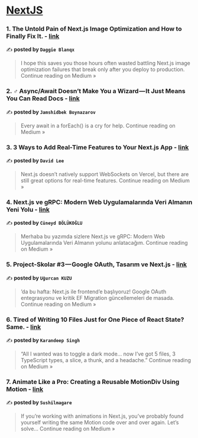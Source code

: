 
<h1><a href=https://medium.com/tag/nextjs/recommended target="_blank" rel="noopener noreferrer">NextJS</a></h1>
<h3>1. The Untold Pain of Next.js Image Optimization and How to Finally Fix It. - <a href="https://medium.com/@daggieblanqx/the-untold-pain-of-next-js-image-optimization-and-how-to-finally-fix-it-19c792ea4ad9?source=rss------nextjs-5" target="_blank" rel="noopener noreferrer">link</a></h3>

✍️ **posted by `Daggie Blanqx`**

<blockquote>I hope this saves you those hours often wasted battling Next.js image optimization failures that break only after you deploy to production.
Continue reading on Medium »</blockquote>

<h3>2. ‍♂️ Async/Await Doesn’t Make You a Wizard — It Just Means You Can Read Docs - <a href="https://jamshidbekboynazarov.medium.com/%EF%B8%8F-async-await-doesnt-make-you-a-wizard-it-just-means-you-can-read-docs-84520e40bb70?source=rss------nextjs-5" target="_blank" rel="noopener noreferrer">link</a></h3>

✍️ **posted by `Jamshidbek Boynazarov`**

<blockquote>Every await in a forEach() is a cry for help.
Continue reading on Medium »</blockquote>

<h3>3. 3 Ways to Add Real-Time Features to Your Next.js App - <a href="https://i3dly.medium.com/3-ways-to-add-real-time-features-to-your-next-js-app-f2c256b54843?source=rss------nextjs-5" target="_blank" rel="noopener noreferrer">link</a></h3>

✍️ **posted by `David Lee`**

<blockquote>Next.js doesn’t natively support WebSockets on Vercel, but there are still great options for real-time features.
Continue reading on Medium »</blockquote>

<h3>4. Next.js ve gRPC: Modern Web Uygulamalarında Veri Almanın Yeni Yolu - <a href="https://cuneyd.medium.com/next-js-de-grpc-kullanarak-veri-alma-d137e9cc0b54?source=rss------nextjs-5" target="_blank" rel="noopener noreferrer">link</a></h3>

✍️ **posted by `Cüneyd BÖLÜKOĞLU`**

<blockquote>Merhaba bu yazımda sizlere Next.js ve gRPC: Modern Web Uygulamalarında Veri Almanın yolunu anlatacağım.
Continue reading on Medium »</blockquote>

<h3>5. <Devlog> Project-Skolar #3 — Google OAuth, Tasarım ve Next.js - <a href="https://ugurcankzuit.medium.com/devlog-project-skolar-3-google-oauth-tasar%C4%B1m-ve-next-js-ad9e560da48c?source=rss------nextjs-5" target="_blank" rel="noopener noreferrer">link</a></h3>

✍️ **posted by `Uğurcan KUZU`**

<blockquote><Devlog>’da bu hafta: Next.js ile frontend’e başlıyoruz! Google OAuth entegrasyonu ve kritik EF Migration güncellemeleri de masada.
Continue reading on Medium »</blockquote>

<h3>6. Tired of Writing 10 Files Just for One Piece of React State? Same. - <a href="https://medium.com/@karandeepsinghworkspace/tired-of-writing-10-files-just-for-one-piece-of-react-state-same-283aed0e89b1?source=rss------nextjs-5" target="_blank" rel="noopener noreferrer">link</a></h3>

✍️ **posted by `Karandeep Singh`**

<blockquote>“All I wanted was to toggle a dark mode… now I’ve got 5 files, 3 TypeScript types, a slice, a thunk, and a headache.”
Continue reading on Medium »</blockquote>

<h3>7. Animate Like a Pro: Creating a Reusable MotionDiv Using Motion - <a href="https://medium.com/@sushilmagare10/animate-like-a-pro-creating-a-reusable-motiondiv-using-motion-a18be6f56d63?source=rss------nextjs-5" target="_blank" rel="noopener noreferrer">link</a></h3>

✍️ **posted by `Sushilmagare`**

<blockquote>If you’re working with animations in Next.js, you’ve probably found yourself writing the same Motion code over and over again. Let’s solve…
Continue reading on Medium »</blockquote>

